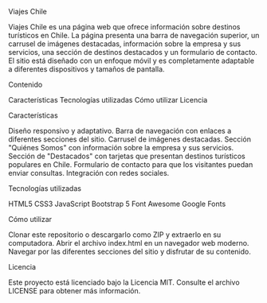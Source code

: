 Viajes Chile

Viajes Chile es una página web que ofrece información sobre destinos turísticos en Chile. La página presenta una barra de navegación superior, un carrusel de imágenes destacadas, información sobre la empresa y sus servicios, una sección de destinos destacados y un formulario de contacto. El sitio está diseñado con un enfoque móvil y es completamente adaptable a diferentes dispositivos y tamaños de pantalla.

Contenido

Características
Tecnologías utilizadas
Cómo utilizar
Licencia

Características

Diseño responsivo y adaptativo.
Barra de navegación con enlaces a diferentes secciones del sitio.
Carrusel de imágenes destacadas.
Sección "Quiénes Somos" con información sobre la empresa y sus servicios.
Sección de "Destacados" con tarjetas que presentan destinos turísticos populares en Chile.
Formulario de contacto para que los visitantes puedan enviar consultas.
Integración con redes sociales.

Tecnologías utilizadas

HTML5
CSS3
JavaScript
Bootstrap 5
Font Awesome
Google Fonts

Cómo utilizar

Clonar este repositorio o descargarlo como ZIP y extraerlo en su computadora.
Abrir el archivo index.html en un navegador web moderno.
Navegar por las diferentes secciones del sitio y disfrutar de su contenido.

Licencia

Este proyecto está licenciado bajo la Licencia MIT. Consulte el archivo LICENSE para obtener más información.